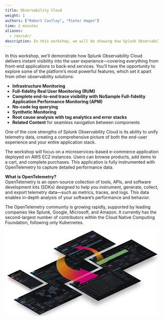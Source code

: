 ```yaml
---
title: Observability Cloud
weight: 1
authors: ["Robert Castley", "Pieter Hagen"]
time: 2 minutes
aliases:
  - /en/s4r/
description: In this workshop, we will be showing how Splunk Observability Cloud provides instant visibility of the user experience – from the perspective of the front-end application to its back-end services – Letting you experience some of the most compelling product features and differentiators of Splunk Observability Cloud.
---
```


In this workshop, we'll demonstrate how Splunk Observability Cloud delivers instant visibility into the user experience—covering everything from front-end applications to back-end services. You’ll have the opportunity to explore some of the platform’s most powerful features, which set it apart from other observability solutions:

- **Infrastructure Monitoring**  
- **Full-fidelity Real User Monitoring (RUM)**  
- **Complete end-to-end trace visibility with NoSample Full-fidelity Application Performance Monitoring (APM)**  
- **No-code log querying**  
- **Synthetic Monitoring**  
- **Root cause analysis with tag analytics and error stacks**  
- **Related Content** for seamless navigation between components

One of the core strengths of Splunk Observability Cloud is its ability to unify telemetry data, creating a comprehensive picture of both the end-user experience and your entire application stack.  

The workshop will focus on a microservices-based e-commerce application deployed on AWS EC2 instances. Users can browse products, add items to a cart, and complete purchases. This application is fully instrumented with OpenTelemetry to capture detailed performance data.

**What is OpenTelemetry?**  
OpenTelemetry is an open-source collection of tools, APIs, and software development kits (SDKs) designed to help you instrument, generate, collect, and export telemetry data—such as metrics, traces, and logs. This data enables in-depth analysis of your software’s performance and behavior.

The OpenTelemetry community is growing rapidly, supported by leading companies like Splunk, Google, Microsoft, and Amazon. It currently has the second-largest number of contributors within the Cloud Native Computing Foundation, following only Kubernetes.

![Full Stack](images/a.png)
